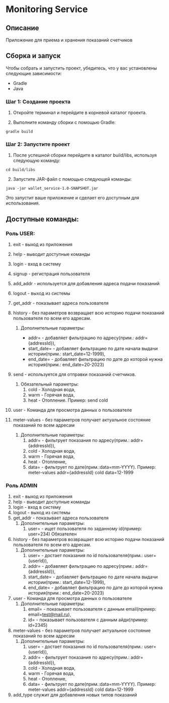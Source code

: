 # Monitoring Service

## Описание

Приложение для приема и хранения показаний счетчиков

## Сборка и запуск

Чтобы собрать и запустить проект, убедитесь, что у вас установлены следующие зависимости:

- Gradle
- Java

### Шаг 1: Создание проекта

1. Откройте терминал и перейдите в корневой каталог проекта.

2. Выполните команду сборки с помощью Gradle:

```shell
gradle build
```

### Шаг 2: Запустите проект

1. После успешной сборки перейдите в каталог build/libs, используя следующую команду:

```shell
cd build/libs
```

2. Запустите JAR-файл с помощью следующей команды:

```shell
java -jar wallet_service-1.0-SNAPSHOT.jar
```

Это запустит ваше приложение и сделает его доступным для использования.

## Доступные команды:

### Роль USER:

1. exit - выход из приложения
2. help - выводит доступные команды
3. login - вход в систему
4. signup - регистрация пользователя
5. add_addr - используется для добавления адреса подачи показаний
6. logout - выход из системы
7. get_addr - показывает адреса пользователя
8. history - без параметров возвращает всю историю подачи показаний пользователя по всем его адресам.
  
   1. Дополнительные параметры:

      - addr= - добавляет фильтрацию по адресу(прим.: addr={addressId}),
      - start_date= - добавляет фильтрацию по дате начала выдачи истории(прим.: start_date=12-1999),
      - end_date= - добавляет фильтрацию по дате до которой нужна история(прим.: end_date=20-2023)
9. send - используется для отправки показаний счетчиков. 
   1. Обязательный параметры: 
      1. cold - Холодная вода, 
      2. warm - Горячая вода, 
      3. heat - Отопление. Пример: send cold
10. user - Команда для просмотра данных о пользователе
11. meter-values - без параметров получает актуальное состояние показаний по всем адресам
    1. Дополнительные параметры:
       1. addr= - фильтрует показания по адресу(прим.: addr={addressId}),
       2. cold - Холодная вода,
       3. warm - Горячая вода,
       4. heat - Отопление,
       5. data= - фильтрует по дате(прим.:data=mm-YYYY).
                 Пример: meter-values addr={addressId} cold data=12-1999

### Роль ADMIN
1. exit - выход из приложения
2. help - выводит доступные команды
3. login - вход в систему
4. logout - выход из системы
5. get_addr - показывает адреса пользователя
   1. Дополнительные параметры:
      1. user= - ищет пользователя по заданному id(пример: user=234) Обязателен
6. history - без параметров возвращает всю историю подачи показаний пользователя по всем его адресам.
   1. Дополнительные параметры:
      1. user= - достает показания по id пользователя(прим.: user={userId}),
      2. addr= - добавляет фильтрацию по адресу(прим.: addr={addressId}),
      3. start_date= - добавляет фильтрацию по дате начала выдачи истории(прим.: start_date=12-1999),
      4. end_date= - добавляет фильтрацию по дате до которой нужна история(прим.: end_date=20-2023)
7. user - Команда для просмотра данных о пользователе
   1. Дополнительные параметры:
      1. email= - показывает пользователя с данным email(пример: email=test@mail.ru),
      2. id= - показывает пользователя с данным айди(пример: id=2345)
8. meter-values - без параметров получает актуальное состояние показаний по всем адресам
      1. Дополнительные параметры:
         1. user= - достает показания по id пользователя(прим.: user={userId}),
         2. addr= - фильтрует показания по адресу(прим.: addr={addressId}),
         3. cold - Холодная вода,
         4. warm - Горячая вода,
         5. heat - Отопление,
         6. data= - фильтрует по дате(прим.:data=mm-YYYY).
          Пример: meter-values addr={addressId} cold data=12-1999
9. add_type служит для добавления новых типов показаний
